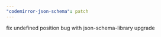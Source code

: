 ```yaml
---
"codemirror-json-schema": patch
---
```


fix undefined position bug with json-schema-library upgrade
